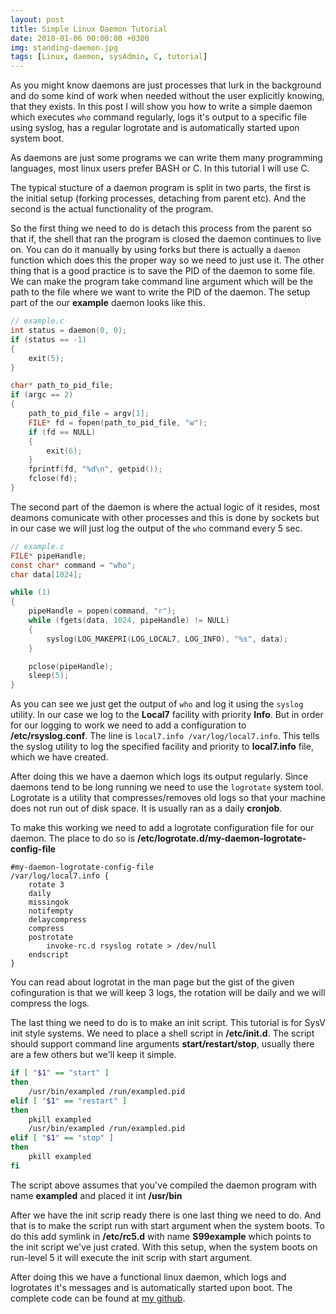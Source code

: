 ```yaml
---
layout: post
title: Simple Linux Daemon Tutorial
date: 2018-01-06 00:00:00 +0300
img: standing-daemon.jpg
tags: [Linux, daemon, sysAdmin, C, tutorial]
---
```

As you might know daemons are just processes that lurk in the background
and do some kind of work when needed without the user explicitly knowing,
that they exists.
In this post I will show you how to write a simple daemon which
executes ```who``` command regularly,
logs it's output to a specific file using syslog, has a regular
logrotate and is automatically started upon system boot.

As daemons are just some programs we can write them many programming languages,
most linux users prefer BASH or C. In this tutorial I will use C.

The typical stucture of a daemon program is split in two parts, the first
is the initial setup (forking processes, detaching from parent etc). And the second
is the actual functionality of the program.

So the first thing we need to do is detach this process from the parent so that if, the
shell that ran the program is closed the daemon continues to live on. You can do it
manually by using forks but there is actually a ```daemon``` function which does this
the proper way so we need to just use it. The other thing that is a good practice is to
save the PID of the daemon to some file. We can make the program take command line argument
which will be the path to the file where we want to write the PID of the daemon. The setup
part of the our **example** daemon looks like this.
```c
// example.c
int status = daemon(0, 0);
if (status == -1)
{
    exit(5);
}

char* path_to_pid_file;
if (argc == 2)
{
    path_to_pid_file = argv[1];
    FILE* fd = fopen(path_to_pid_file, "w");
    if (fd == NULL)
    {
        exit(6);
    }
    fprintf(fd, "%d\n", getpid());
    fclose(fd);
}
```

The second part of the daemon is where the actual logic of it resides, most deamons
comunicate with other processes and this is done by sockets but in our case we will just
log the output of the ```who``` command every 5 sec.
```c
// example.c
FILE* pipeHandle;
const char* command = "who";
char data[1024];

while (1)
{
    pipeHandle = popen(command, "r");
    while (fgets(data, 1024, pipeHandle) != NULL)
    {
        syslog(LOG_MAKEPRI(LOG_LOCAL7, LOG_INFO), "%s", data);
    }

    pclose(pipeHandle);
    sleep(5);
}
```
As you can see we just get the output of ```who``` and log it using the ```syslog```
utility. In our case we log to the **Local7** facility with priority **Info**.
But in order for our logging to work we need to add a configuration to **/etc/rsyslog.conf**.
The line is ```local7.info /var/log/local7.info```. This tells the syslog utility to log the
specified facility and priority to **local7.info** file, which we have created.

After doing this we have a daemon which logs its output regularly. Since daemons tend to be
long running we need to use the ```logrotate``` system tool. Logrotate is a utility that
compresses/removes old logs so that your machine does not run out of disk space. It is usually
ran as a daily **cronjob**.

To make this working we need to add a logrotate configuration file for our daemon. The place to do so
is **/etc/logrotate.d/my-daemon-logrotate-config-file**
```
#my-daemon-logrotate-config-file
/var/log/local7.info {
	rotate 3
	daily
	missingok
	notifempty
	delaycompress
	compress
	postrotate
		invoke-rc.d rsyslog rotate > /dev/null
	endscript
}
```
You can read about logrotat in the man page but the gist of the given cofinguration
is that we will keep 3 logs, the rotation will be daily and we will compress the logs.

The last thing we need to do is to make an init script. This tutorial is for SysV
init style systems. We need to place a shell script in **/etc/init.d**. The script should
support command line arguments **start/restart/stop**, usually there are a few others but we'll keep
it simple.
```bash
if [ "$1" == "start" ]
then
	/usr/bin/exampled /run/exampled.pid
elif [ "$1" == "restart" ]
then
	pkill exampled
	/usr/bin/exampled /run/exampled.pid
elif [ "$1" == "stop" ]
then
	pkill exampled
fi
```
The script above assumes that you've compiled the daemon program with name **exampled**
and placed it int **/usr/bin**

After we have the init scrip ready there is one last thing we need to do. And that is
to make the script run with start argument when the system boots. To do this
add symlink in **/etc/rc5.d** with name **S99example** which points to the init script
we've just crated.
With this setup, when the system boots on run-level 5 it will execute the
init scrip with start argument.

After doing this we have a functional linux daemon, which logs
and logrotates it's messages and is automatically started upon boot. The
complete code can be found at [my github](https://github.com/Pavaka/Playground/tree/master/simple-daemon).